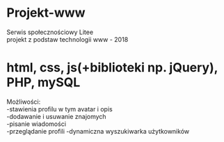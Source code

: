 # Projekt-www
Serwis społecznościowy Litee  
projekt z podstaw technologii www - 2018  
#  html, css, js(+biblioteki np. jQuery), PHP, mySQL  

Możliwości:  
-stawienia profilu w tym avatar i opis  
-dodawanie i usuwanie znajomych  
-pisanie wiadomości  
-przeglądanie profili
-dynamiczna wyszukiwarka użytkowników
